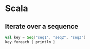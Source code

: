 # Scala

## Iterate over a sequence 

```scala
val key = Seq("seq1", "seq2", "seq3")
key.foreach { println } 
```
